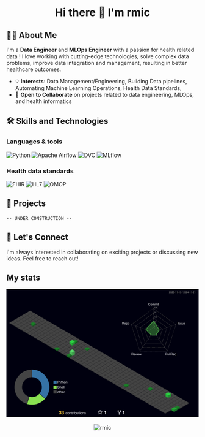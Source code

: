 <!-- Profile Header -->
<h1 align="center">Hi there 👋 I'm rmic</h1>

## 👨‍💻 About Me

I'm a **Data Engineer** and **MLOps Engineer** with a passion for health related data ! I love working with cutting-edge technologies, solve complex data problems, improve data integration and management, resulting in better healthcare outcomes.

- 💡 **Interests**: Data Management/Engineering, Building Data pipelines, Automating Machine Learning Operations, Health Data Standards, 
- 🤝 **Open to Collaborate** on projects related to data engineering, MLOps, and health informatics

## 🛠️ Skills and Technologies

### Languages & tools 
![Python](https://img.shields.io/badge/-Python-3776AB?style=flat&logo=Python&logoColor=white)
![Apache Airflow](https://img.shields.io/badge/-Airflow-017CEE?style=flat&logo=Apache-Airflow&logoColor=white)
![DVC](https://img.shields.io/badge/-DVC-945DD6?style=flat&logo=Data-Version-Control&logoColor=white)
![MLflow](https://img.shields.io/badge/-MLflow-0194E2?style=flat&logo=MLflow&logoColor=white) 

### Health data standards
![FHIR](https://img.shields.io/badge/-FHIR-DD0031?style=flat)
![HL7](https://img.shields.io/badge/-HL7-FF4500?style=flat)
![OMOP](https://img.shields.io/badge/-OMOP-2F4F4F?style=flat)

<!-- Projects -->
## 🚀 Projects
```
-- UNDER CONSTRUCTION -- 
```

## 🤝 Let's Connect

I'm always interested in collaborating on exciting projects or discussing new ideas. Feel free to reach out!

<!--
**rmic/rmic** is a ✨ _special_ ✨ repository because its `README.md` (this file) appears on your GitHub profile.

- 🌱 **Currently Learning**: dbt, OpenMetadata, FHIR, HL7, OMOP, ICD-10, LOINC, SNOMED
Here are some ideas to get you started:

- 🔭 I’m currently working on ...
- 🌱 I’m currently learning ...
- 👯 I’m looking to collaborate on ...
- 🤔 I’m looking for help with ...
- 💬 Ask me about ...
- 📫 How to reach me: ...
- 😄 Pronouns: ...
- ⚡ Fun fact: ...
-->

## My stats
![](./profile-3d-contrib/profile-night-green.svg)

<div align="center"><!-- Profile View Count -->
<img align="center" src="https://komarev.com/ghpvc/?username=rmic&label=Profile%20views&color=0e75b6&style=flat" alt="rmic"/></div>
